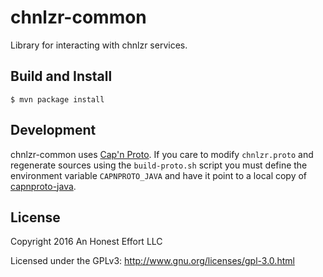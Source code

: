 # chnlzr-common

Library for interacting with chnlzr services.

## Build and Install
```
$ mvn package install
```

## Development
chnlzr-common uses [Cap'n Proto](https://capnproto.org/). If you care to modify
`chnlzr.proto` and regenerate sources using the `build-proto.sh` script you
must define the environment variable `CAPNPROTO_JAVA` and have it point to a
local copy of [capnproto-java](https://github.com/dwrensha/capnproto-java/).

## License

Copyright 2016 An Honest Effort LLC

Licensed under the GPLv3: http://www.gnu.org/licenses/gpl-3.0.html
